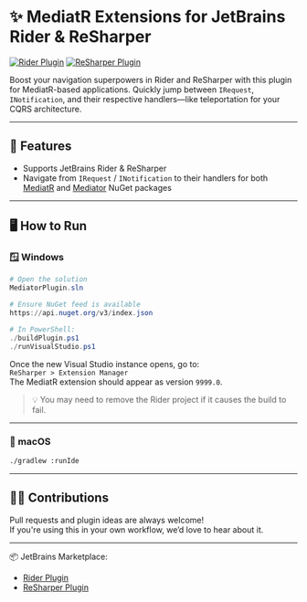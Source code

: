 # ✨ MediatR Extensions for JetBrains Rider & ReSharper

[![Rider Plugin](https://img.shields.io/jetbrains/plugin/v/ca.nosuchcompany.rider.plugins.mediatr)](https://plugins.jetbrains.com/plugin/18313-mediatr-extensions)
[![ReSharper Plugin](https://img.shields.io/resharper/v/ca.nosuchcompany.mediatrplugin)](https://plugins.jetbrains.com/plugin/18347-mediatr-extensions)

Boost your navigation superpowers in Rider and ReSharper with this plugin for MediatR-based applications. Quickly jump between `IRequest`, `INotification`, and their respective handlers—like teleportation for your CQRS architecture.

---

## 🚀 Features

- Supports JetBrains Rider & ReSharper
- Navigate from `IRequest` / `INotification` to their handlers for both [MediatR](https://github.com/jbogard/MediatR) and [Mediator](https://github.com/martinothamar/Mediator) NuGet packages

---

## 🖥️ How to Run

### 🪟 Windows

```powershell
# Open the solution
MediatorPlugin.sln

# Ensure NuGet feed is available
https://api.nuget.org/v3/index.json

# In PowerShell:
./buildPlugin.ps1
./runVisualStudio.ps1
```

Once the new Visual Studio instance opens, go to:  
`ReSharper > Extension Manager`  
The MediatR extension should appear as version `9999.0`.

> 💡 You may need to remove the Rider project if it causes the build to fail.

---

### 🍏 macOS

```bash
./gradlew :runIde
```

---

## 👨‍💻 Contributions

Pull requests and plugin ideas are always welcome!  
If you're using this in your own workflow, we’d love to hear about it.

---

📦 JetBrains Marketplace:
- [Rider Plugin](https://plugins.jetbrains.com/plugin/18313-mediatr-extensions)
- [ReSharper Plugin](https://plugins.jetbrains.com/plugin/18347-mediatr-extensions)
